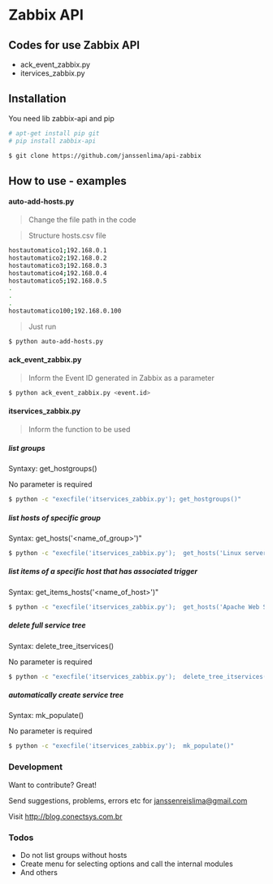 # Zabbix API

## Codes for use Zabbix API
  - ack_event_zabbix.py
  - itervices_zabbix.py
   
## Installation

You need lib zabbix-api and pip

```sh
# apt-get install pip git
# pip install zabbix-api

$ git clone https://github.com/janssenlima/api-zabbix
```

## How to use - examples

#### auto-add-hosts.py
>Change the file path in the code

>Structure hosts.csv file
```sh
hostautomatico1;192.168.0.1
hostautomatico2;192.168.0.2
hostautomatico3;192.168.0.3
hostautomatico4;192.168.0.4
hostautomatico5;192.168.0.5
.
.
.
hostautomatico100;192.168.0.100
```
>Just run
```sh
$ python auto-add-hosts.py
```

#### ack_event_zabbix.py
>Inform the Event ID generated in Zabbix as a parameter

```sh
$ python ack_event_zabbix.py <event.id>
```
#### itservices_zabbix.py
>Inform the function to be used

##### list groups
Syntaxy: get_hostgroups()

No parameter is required
```sh
$ python -c "execfile('itservices_zabbix.py'); get_hostgroups()"
```
##### list hosts of specific group
Syntax:  get_hosts('<name_of_group>')"
```sh
$ python -c "execfile('itservices_zabbix.py');  get_hosts('Linux servers')"
```
##### list items of a specific host that has associated trigger
Syntax:  get_items_hosts('<name_of_host>')"
```sh
$ python -c "execfile('itservices_zabbix.py');  get_hosts('Apache Web Server')"
```
##### delete full service tree
Syntax:  delete_tree_itservices()

No parameter is required
```sh
$ python -c "execfile('itservices_zabbix.py');  delete_tree_itservices()"
```
##### automatically create service tree
Syntax:  mk_populate()

No parameter is required
```sh
$ python -c "execfile('itservices_zabbix.py');  mk_populate()"
```

### Development

Want to contribute? Great!

Send suggestions, problems, errors etc for janssenreislima@gmail.com

Visit http://blog.conectsys.com.br

### Todos

 - Do not list groups without hosts
 - Create menu for selecting options and call the internal modules
 - And others

